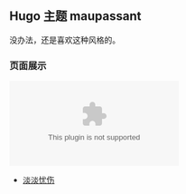 ## Hugo 主题 maupassant

没办法，还是喜欢这种风格的。

### 页面展示

![Demo](github.com)
- [淡淡忧伤](https://github.com/timzzx/maupassant-hugo)
